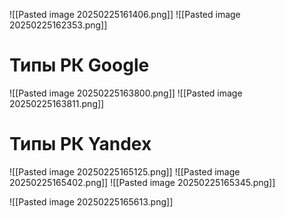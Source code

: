 ![[Pasted image 20250225161406.png]]
![[Pasted image 20250225162353.png]]
# Типы РК Google
![[Pasted image 20250225163800.png]]
![[Pasted image 20250225163811.png]]
# Типы РК Yandex
![[Pasted image 20250225165125.png]]
![[Pasted image 20250225165402.png]]
![[Pasted image 20250225165345.png]]

![[Pasted image 20250225165613.png]]
